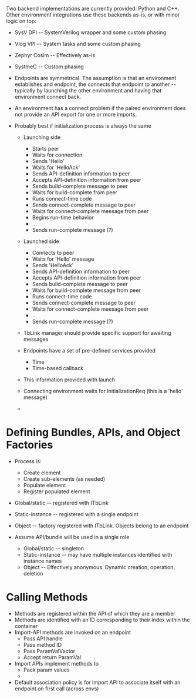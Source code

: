 
Two backend implementations are currently provided: Python and C++. 
Other environment integrations use these backends as-is, or with minor 
logic on top:
- SysV DPI     -- SystemVerilog wrapper and some custom phasing
- Vlog VPI     -- System tasks and some custom phasing
- Zephyr Cosim -- Effectively as-is
- SystmeC      -- Custom phasing

- Endpoints are symmetrical. The assumption is that an environment 
  establishes and endpoint, the connects that endpoint to 
  another -- typically by launching the other environment and
  having that environment connect back.
  
- An environment has a connect problem if the paired environment
does not provide an API export for one or more imports.

- Probably best if initialization process is always the same
  - Launching side
    - Starts peer
    - Waits for connection
    - Sends 'Hello'
    - Waits for 'HelloAck'
    - Sends API-definition information to peer
    - Accepts API-definition information from peer
    - Sends build-complete message to peer
    - Waits for build-complete from peer
    - Runs connect-time code
    - Sends connect-complete message to peer
    - Waits for connect-complete meesage from peer
    - Begins run-time behavior
    - ...
    - Sends run-complete message (?)
    
  - Launched side
    - Connects to peer
    - Waits for 'Hello' message
    - Sends 'HelloAck'
    - Sends API-definition information to peer
    - Accepts API-definition information from peer
    - Sends build-complete message to peer
    - Waits for build-complete message from peer
    - Runs connect-time code
    - Sends connect-complete message to peer
    - Waits for connect-complete meesage from peer
    - ...
    - Sends run-complete message (?)
    
   - TbLink manager should provide specific support for awaiting messages
   
   - Endpoints have a set of pre-defined services provided
     - Time
     - Time-based callback
   - This information provided with launch

  - Connecting environment waits for InitializationReq (this is a 'hello' message)
  - 
  
# Defining Bundles, APIs, and Object Factories
- Process is:
  - Create element
  - Create sub-elements (as needed)
  - Populate element
  - Register populated element
  
- Global/static   -- registered with ITbLink
- Static-instance -- registered with a single endpoint
- Object          -- factory registered with ITbLink. Objects belong to an endpoint
  
- Assume API/bundle will be used in a single role
  - Global/static   -- singleton
  - Static-instance -- may have multiple instances identified with instance names
  - Object          -- Effectively anonymous. Dynamic creation, operation, deletion
  
# Calling Methods
- Methods are registered within the API of which they are a member
- Methods are identified with an ID corresponding to their index within the container
- Import-API methods are invoked on an endpoint
  - Pass API handle
  - Pass method ID
  - Pass ParamValVector
  - Accept return ParamVal
- Import APIs implement methods to 
  - Pack param values
  - 
- Default association policy is for Import API to associate
  itself with an endpoint on first call (across envs)
 

